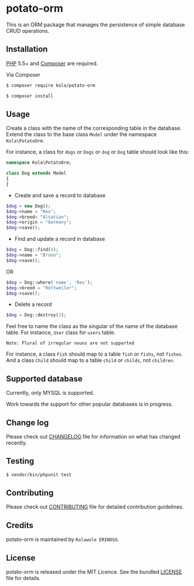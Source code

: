 # potato-orm

This is an ORM package that manages the persistence of simple database CRUD operations.

## Installation

[PHP](https://php.net) 5.5+ and [Composer](https://getcomposer.org) are required.

Via Composer

``` bash
$ composer require kola/potato-orm
```

``` bash
$ composer install
```

## Usage

Create a class with the name of the corresponding table in the database. Extend the class to the base class `Model` under the namespace `Kola\PotatoOrm`.

For instance, a class for `dogs` or `Dogs` or `dog` or `Dog` table should look like this:

``` php
namespace Kola\PotatoOrm;

class Dog extends Model
{
}
```

* Create and save a record to database

``` php
$dog = new Dog();
$dog->name = "Rex";
$dog->breed= "Alsatian";
$dog->origin = "Germany";
$dog->save();
```

* Find and update a record in database

``` php
$dog = Dog::find(4);
$dog->name = "Bruno";
$dog->save();
```

OR

``` php
$dog = Dog::where('name', 'Rex');
$dog->breed = "Rottweiler";
$dog->save();
```


* Delete a record

``` php
$dog = Dog::destroy(2);
```

Feel free to name the class as the singular of the name of the database table. For instance, `User` class for `users` table.

`Note: Plural of irregular nouns are not supported`

For instance, a class `Fish` should map to a table `fish` or `fishs`, not `fishes`. And a class `Child` should map to a table `child` or `childs`, not `children`.

## Supported database

Currently, only MYSQL is supported.

Work towards the support for other popular databases is in progress.

## Change log

Please check out [CHANGELOG](CHANGELOG.md) file for information on what has changed recently.

## Testing

``` bash
$ vendor/bin/phpunit test
```

## Contributing

Please check out [CONTRIBUTING](CONTRIBUTING.md) file for detailed contribution guidelines.

## Credits

potato-orm is maintained by `Kolawole ERINOSO`.

## License

potato-orm is released under the MIT Licence. See the bundled [LICENSE](LICENSE.md) file for details.
